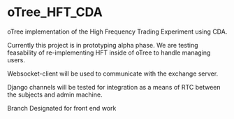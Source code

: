 oTree_HFT_CDA
=================

oTree implementation of the High Frequency Trading Experiment using CDA.

Currently this project is in prototyping alpha phase. We are testing feasability of re-implementing HFT inside of oTree to handle managing users. 

Websocket-client will be used to communicate with the exchange server.

Django channels will be tested for integration as a means of RTC between the subjects and admin machine.


Branch Designated for front end work
